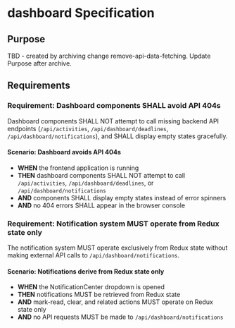 # dashboard Specification

## Purpose
TBD - created by archiving change remove-api-data-fetching. Update Purpose after archive.
## Requirements
### Requirement: Dashboard components SHALL avoid API 404s
Dashboard components SHALL NOT attempt to call missing backend API endpoints (`/api/activities`, `/api/dashboard/deadlines`, `/api/dashboard/notifications`), and SHALL display empty states gracefully.

#### Scenario: Dashboard avoids API 404s
- **WHEN** the frontend application is running
- **THEN** dashboard components SHALL NOT attempt to call `/api/activities`, `/api/dashboard/deadlines`, or `/api/dashboard/notifications`
- **AND** components SHALL display empty states instead of error spinners
- **AND** no 404 errors SHALL appear in the browser console

### Requirement: Notification system MUST operate from Redux state only
The notification system MUST operate exclusively from Redux state without making external API calls to `/api/dashboard/notifications`.

#### Scenario: Notifications derive from Redux state only
- **WHEN** the NotificationCenter dropdown is opened
- **THEN** notifications MUST be retrieved from Redux state
- **AND** mark-read, clear, and related actions MUST operate on Redux state only
- **AND** no API requests MUST be made to `/api/dashboard/notifications`

